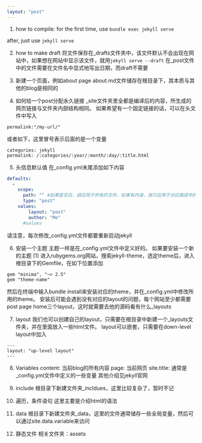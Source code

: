 ```yaml
---
layout: "post"
---
```

1. how to compile:
for the first time, use `bundle exec jekyll serve`

after, just use `jekyll serve`

2. how to make draft
将文件保存在_drafts文件夹中，该文件默认不会出现在网站中，如果想在网站中显示该文件，就用`jekyll serve --draft`
在_post文件中的文件需要在文件名中显式地写出日期，而draft不需要

3. 新建一个页面，例如about page
about.md文件储存在根目录下，其本质与其他的blog是相同的

4. 如何给一个post分配永久链接
_site文件夹里全都是编译后的内容，所生成的网页链接与文件夹内部结构相同。
如果希望有一个固定链接的话，可以在头文件中写入
```
permalink:"/my-url/"
```
或者如下，这里冒号表示后面的是一个变量
```
categories: jekyll 
permalink: /:categories/:year/:month/:day/:title.html
```

5. 头信息默认值
在_config.yml末尾添加如下内容
```yml
defaults:
  -
    scope:
      path: "" #如果是空白，就应用于所有的文件，如果有内容，就只应用于对应路径中的文件
      type: "post"
    values:
        layout: "post"
        author: "Me"
      #values
```
请注意，每次修改_config.yml文件都要重新启动jekyll

6. 安装一个主题
主题一样是在_config.yml文件中定义好的。
如果要安装一个新的主题
(1) 进入rubygems.org网站，搜索jekyll-theme，选定theme后，进入根目录下的Gemfile，在如下位置添加
```
gem "minima", "~> 2.5"
gem "theme-name"
```
然后在终端中输入bundle install来安装对应的theme，并在_config.yml中修改所用的theme。
安装后可能会遇到没有对应的layout的问题，每个网站至少都需要post page home三个layout，这时就需要去他的源码看有什么_layouts

7. layout
我们也可以创建自己的layout，只需要在根目录中新建一个_layouts文件夹，并在里面放入一些html文件。
layout可以嵌套，只需要在down-level layout中加入
```
---
layout: "up-level layout"
---
```

8. Variables
content: 当前blog的所有内容
page: 当前网页
site.title: 通常是_config.yml文件中定义的一些变量
其他介绍见jekyll官网

9. include
根目录下新建文件夹_incldues，这里比较复杂了，暂时不记

10. 遍历，条件语句
这里主要是介绍html的语法

11. data
根目录下新建文件夹_data，这里的文件通常储存一些全局变量，然后可以通过site.data.variable来访问

12. 静态文件
相关文件夹：assets